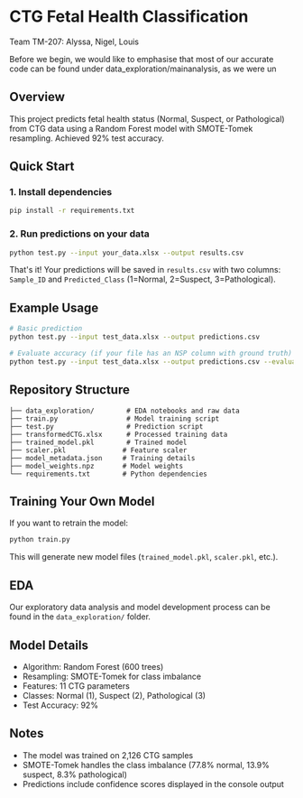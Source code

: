 # CTG Fetal Health Classification

Team TM-207: Alyssa, Nigel, Louis

Before we begin, we would like to emphasise that most of our accurate code can be found under data_exploration/mainanalysis, as we were un
## Overview

This project predicts fetal health status (Normal, Suspect, or Pathological) from CTG data using a Random Forest model with SMOTE-Tomek resampling. Achieved 92% test accuracy.

## Quick Start

### 1. Install dependencies

```bash
pip install -r requirements.txt
```

### 2. Run predictions on your data

```bash
python test.py --input your_data.xlsx --output results.csv
```

That's it! Your predictions will be saved in `results.csv` with two columns: `Sample_ID` and `Predicted_Class` (1=Normal, 2=Suspect, 3=Pathological).

## Example Usage

```bash
# Basic prediction
python test.py --input test_data.xlsx --output predictions.csv

# Evaluate accuracy (if your file has an NSP column with ground truth)
python test.py --input test_data.xlsx --output predictions.csv --evaluate
```

## Repository Structure

```
├── data_exploration/        # EDA notebooks and raw data
├── train.py                 # Model training script
├── test.py                  # Prediction script
├── transformedCTG.xlsx      # Processed training data
├── trained_model.pkl        # Trained model
├── scaler.pkl              # Feature scaler
├── model_metadata.json     # Training details
├── model_weights.npz       # Model weights
└── requirements.txt        # Python dependencies
```

## Training Your Own Model

If you want to retrain the model:

```bash
python train.py
```

This will generate new model files (`trained_model.pkl`, `scaler.pkl`, etc.).

## EDA

Our exploratory data analysis and model development process can be found in the `data_exploration/` folder.

## Model Details

- Algorithm: Random Forest (600 trees)
- Resampling: SMOTE-Tomek for class imbalance
- Features: 11 CTG parameters
- Classes: Normal (1), Suspect (2), Pathological (3)
- Test Accuracy: 92%

## Notes

- The model was trained on 2,126 CTG samples
- SMOTE-Tomek handles the class imbalance (77.8% normal, 13.9% suspect, 8.3% pathological)
- Predictions include confidence scores displayed in the console output

